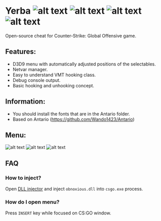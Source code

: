# Yerba ![alt text](https://i.imgur.com/RHlmKYL.png) ![alt text](https://i.imgur.com/1OKJ96Z.png) ![alt text](https://i.imgur.com/RPz95ve.png) ![alt text](https://i.imgur.com/ZXcfFYJ.png)
Open-source cheat for Counter-Strike: Global Offensive game.

## Features:
* D3D9 menu with automatically adjusted positions of the selectables.
* Netvar manager.
* Easy to understand VMT hooking class.
* Debug console output.
* Basic hooking and unhooking concept.

## Information:
* You should install the fonts that are in the Antario folder.
* Based on Antario (https://github.com/Wando1423/Antario)

## Menu:
![alt text](https://i.imgur.com/dPCQvFG.png)
![alt text](https://i.imgur.com/3lVaWR5.png)
![alt text](https://i.imgur.com/rIgGA5r.png)

## FAQ

### How to inject?
Open [DLL injector](https://en.wikipedia.org/wiki/DLL_injection) and inject `obnoxious.dll` into `csgo.exe` process.

### How do I open menu?
Press `INSERT` key while focused on CS:GO window.
